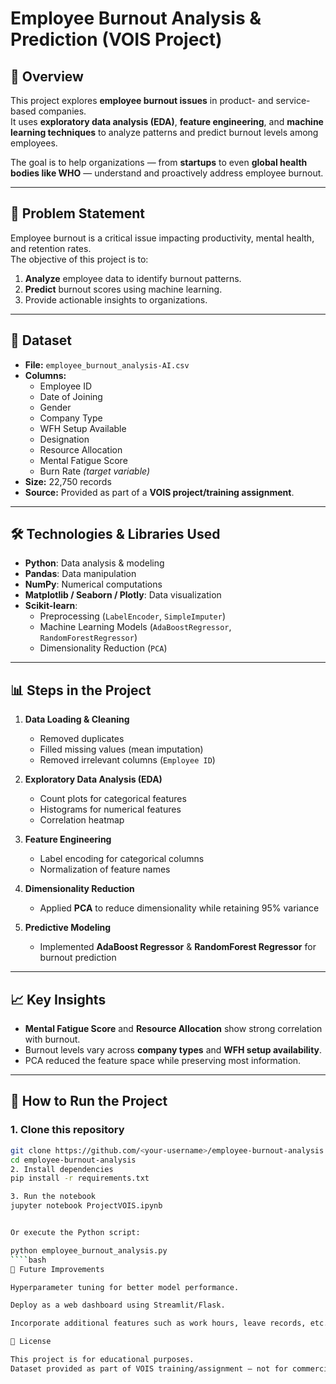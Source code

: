 # Employee Burnout Analysis & Prediction (VOIS Project)

## 📌 Overview
This project explores **employee burnout issues** in product- and service-based companies.  
It uses **exploratory data analysis (EDA)**, **feature engineering**, and **machine learning techniques** to analyze patterns and predict burnout levels among employees.

The goal is to help organizations — from **startups** to even **global health bodies like WHO** — understand and proactively address employee burnout.

---

## 🎯 Problem Statement
Employee burnout is a critical issue impacting productivity, mental health, and retention rates.  
The objective of this project is to:
1. **Analyze** employee data to identify burnout patterns.
2. **Predict** burnout scores using machine learning.
3. Provide actionable insights to organizations.

---

## 📂 Dataset
- **File:** `employee_burnout_analysis-AI.csv`
- **Columns:**
  - Employee ID  
  - Date of Joining  
  - Gender  
  - Company Type  
  - WFH Setup Available  
  - Designation  
  - Resource Allocation  
  - Mental Fatigue Score  
  - Burn Rate *(target variable)*
- **Size:** 22,750 records  
- **Source:** Provided as part of a **VOIS project/training assignment**.

---

## 🛠 Technologies & Libraries Used
- **Python**: Data analysis & modeling
- **Pandas**: Data manipulation
- **NumPy**: Numerical computations
- **Matplotlib / Seaborn / Plotly**: Data visualization
- **Scikit-learn**:
  - Preprocessing (`LabelEncoder`, `SimpleImputer`)
  - Machine Learning Models (`AdaBoostRegressor`, `RandomForestRegressor`)
  - Dimensionality Reduction (`PCA`)

---

## 📊 Steps in the Project
1. **Data Loading & Cleaning**
   - Removed duplicates  
   - Filled missing values (mean imputation)  
   - Removed irrelevant columns (`Employee ID`)

2. **Exploratory Data Analysis (EDA)**
   - Count plots for categorical features  
   - Histograms for numerical features  
   - Correlation heatmap

3. **Feature Engineering**
   - Label encoding for categorical columns  
   - Normalization of feature names

4. **Dimensionality Reduction**
   - Applied **PCA** to reduce dimensionality while retaining 95% variance

5. **Predictive Modeling**
   - Implemented **AdaBoost Regressor** & **RandomForest Regressor** for burnout prediction

---

## 📈 Key Insights
- **Mental Fatigue Score** and **Resource Allocation** show strong correlation with burnout.
- Burnout levels vary across **company types** and **WFH setup availability**.
- PCA reduced the feature space while preserving most information.

---

## 🚀 How to Run the Project

### 1. Clone this repository
```bash
git clone https://github.com/<your-username>/employee-burnout-analysis.git
cd employee-burnout-analysis
2. Install dependencies
pip install -r requirements.txt

3. Run the notebook
jupyter notebook ProjectVOIS.ipynb


Or execute the Python script:

python employee_burnout_analysis.py
````bash
📌 Future Improvements

Hyperparameter tuning for better model performance.

Deploy as a web dashboard using Streamlit/Flask.

Incorporate additional features such as work hours, leave records, etc.

📜 License

This project is for educational purposes.
Dataset provided as part of VOIS training/assignment — not for commercial use.

